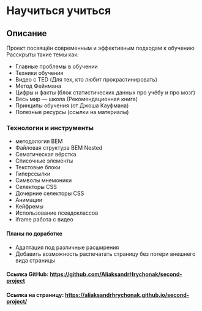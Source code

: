 # Научиться учиться
## Описание 
Проект посвящён современным и эффективным подходам к обучению
Расскрыты такие темы как:
- Главные проблемы в обучении
- Техники обучения
- Видео с TED (Для тех, кто любит прокрастинировать)
- Метод Фейнмана
- Цифры и факты (блок статистических данных про учёбу и про мозг)
- Весь мир — школа (Рекомендационная книга)
- Принципы обучения (от Джоша Кауфмана)
- Полезные ресурсы (ссылки на материалы)
### Технологии и инструменты
- методология BEM
- Файловая структура BEM Nested
- Сематическая вёрстка
- Списочные элементы
- Текстовые блоки
- Гиперссылки
- Символы мнемоники
- Селекторы CSS
- Дочерние селекторы CSS
- Анимации
- Кейфремы
- Использование псевдоклассов
- iframe работа с видео
#### Планы по доработке 
- Адаптация под различные расширения 
- Добавить возможность распечатать страницу без потери внешнего вида страницы

#### Ссылка GitHub: https://github.com/AliaksandrHrychonak/second-project
#### Ссылка на страницу: https://aliaksandrhrychonak.github.io/second-project/
